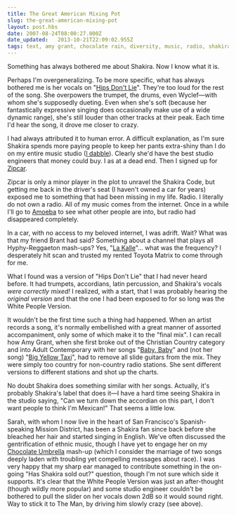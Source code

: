 ```yaml
---
title: The Great American Mixing Pot
slug: the-great-american-mixing-pot
layout: post.hbs
date: 2007-08-24T08:00:27.000Z
date_updated:   2013-10-21T22:09:02.955Z
tags: text, amy grant, chocolate rain, diversity, music, radio, shakira, zipcar
---
```


Something has always bothered me about Shakira. Now I know what it is.<!--more-->

Perhaps I'm overgeneralizing. To be more specific, what has always bothered me is her vocals on "<a href="http://www.youtube.com/watch?v=OyHiYqDZ15I" title="The video on YouTube">Hips Don't Lie</a>". They're too loud for the rest of the song. She overpowers the trumpet, the drums, even Wyclef&mdash;with whom she's supposedly dueting. Even when she's soft (because her fantastically expressive singing does occasionally make use of a wide dynamic range), she's still louder than other tracks at their peak. Each time I'd hear the song, it drove me closer to crazy.

I had always attributed it to human error. A difficult explanation, as I'm sure Shakira spends more paying people to keep her pants extra-shiny than I do on my entire music studio (<a href="http://www.sunshocked.com/stanifesto/archives/radio-sunshocked-chopscotch-01/" title="'Radio Sunshocked: Chopscotch 0.1' on Stanifesto">I dabble</a>). Clearly she'd have the best studio engineers that money could buy. I as at a dead end. Then I signed up for <a href="http://zipcar.com/" title="Zipcar.com">Zipcar</a>.

Zipcar is only a minor player in the plot to unravel the Shakira Code, but getting me back in the driver's seat (I haven't owned a car for years) exposed me to something that had been missing in my life. Radio. I literally do not own a radio. All of my music comes from the internet. Once in a while I'll go to <a href="http://www.amoeba.com/" title="Amoeba.com">Amoeba</a> to see what other people are into, but radio had disappeared completely.

In a car, with no access to my beloved internet, I was adrift. Wait? What was that my friend Brant had said? Something about a channel that plays all Hyphy-Reggaeton mash-ups? Yes, "<a href="http://www.univision.com/content/channel.jhtml?chid=9598&schid=9793" title="La Kalle at Univision.com">La Kalle</a>"... what was the frequency? I desperately hit scan and trusted my rented Toyota Matrix to come through for me.

What I found was a version of "Hips Don't Lie" that I had never heard before. It had trumpets, accordians, latin percussion, and Shakira's vocals <em>were correctly mixed!</em> I realized, with a start, that I was probably hearing the <em>original version</em> and that the one I had been exposed to for so long was the White People Version.

It wouldn't be the first time such a thing had happened. When an artist records a song, it's normally embellished with a great manner of assorted accompaniment, only some of which make it to the "final mix". I can recall how Amy Grant, when she first broke out of the Christian Country category and into Adult Contemporary with her songs "<a href="http://www.youtube.com/watch?v=46QAjaCg5Yc" title="The video on Youtube">Baby, Baby</a>" and (not her song) "<a href="http://www.youtube.com/watch?v=ZgMEPk6fvpg" title="The video on Youtube">Big Yellow Taxi</a>", had to remove all slide guitars from the mix. They were simply too country for non-country radio stations. She sent different versions to different stations and shot up the charts.

No doubt Shakira does something similar with her songs. Actually, it's probably Shakira's label that does it&mdash;I have a hard time seeing Shakira in the studio saying, "Can we turn down the accordian on this part, I don't want people to think I'm Mexican!" That seems a little low.

Sarah, with whom I now live in the heart of San Francisco's Spanish-speaking Mission District, has been a Shakira fan since back before she bleached her hair and started singing in English. We've often discussed the gentrification of ethnic music, though I have yet to engage her on my <a href="http://sunshocked.com/etc/Chocolate%20Umbrella.mp3" title="ChocolateUmbrella.mp3">Chocolate Umbrella</a> mash-up (which I consider the marriage of two songs deeply laden with troubling yet compelling messages about race). I was very happy that my sharp ear managed to contribute something in the on-going "Has Shakira sold out?" question, though I'm not sure which side it supports. It's clear that the White People Version was just an after-thought (though wildly more popular) and some studio engineer couldn't be bothered to pull the slider on her vocals down 2dB so it would sound right. Way to stick it to The Man, by driving him slowly crazy (see above).
